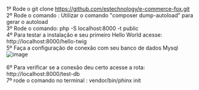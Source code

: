 1º Rode o git clone https://github.com/estechnology/e-commerce-fox.git<br>
2º Rode o comando : Utilizar o comando "composer dump-autoload" para gerar o autoload <br>
3º Rode o comando: php -S localhost:8000 -t public<br>
4º Para testar a instalação e seu primeiro Hello World acesse: http://localhost:8000/hello-twig<br>
5º Faça a configuração de conexão com seu banco de dados Mysql<br>
![image](https://github.com/user-attachments/assets/095ca1a5-9681-4fd0-908e-50de26e07757)<br><br>
6º Para verificar se a conexão deu certo acesse a rota: http://localhost:8000/test-db <br>
7º rode o comando no terminal : vendor/bin/phinx init <br>
